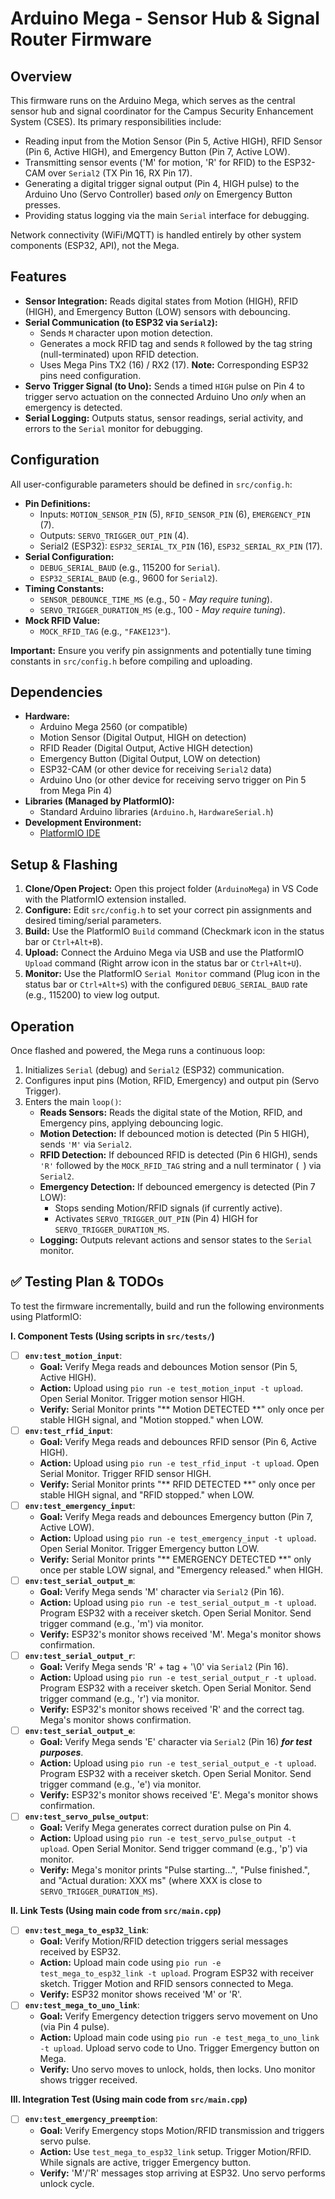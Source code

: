 # Arduino Mega - Sensor Hub & Signal Router Firmware

## Overview

This firmware runs on the Arduino Mega, which serves as the central sensor hub and signal coordinator for the Campus Security Enhancement System (CSES). Its primary responsibilities include:

*   Reading input from the Motion Sensor (Pin 5, Active HIGH), RFID Sensor (Pin 6, Active HIGH), and Emergency Button (Pin 7, Active LOW).
*   Transmitting sensor events ('M' for motion, 'R<tag>' for RFID) to the ESP32-CAM over `Serial2` (TX Pin 16, RX Pin 17).
*   Generating a digital trigger signal output (Pin 4, HIGH pulse) to the Arduino Uno (Servo Controller) based *only* on Emergency Button presses.
*   Providing status logging via the main `Serial` interface for debugging.

Network connectivity (WiFi/MQTT) is handled entirely by other system components (ESP32, API), not the Mega.

## Features

*   **Sensor Integration:** Reads digital states from Motion (HIGH), RFID (HIGH), and Emergency Button (LOW) sensors with debouncing.
*   **Serial Communication (to ESP32 via `Serial2`):**
    *   Sends `M` character upon motion detection.
    *   Generates a mock RFID tag and sends `R` followed by the tag string (null-terminated) upon RFID detection.
    *   Uses Mega Pins TX2 (16) / RX2 (17). **Note:** Corresponding ESP32 pins need configuration.
*   **Servo Trigger Signal (to Uno):** Sends a timed `HIGH` pulse on Pin 4 to trigger servo actuation on the connected Arduino Uno *only* when an emergency is detected.
*   **Serial Logging:** Outputs status, sensor readings, serial activity, and errors to the `Serial` monitor for debugging.

## Configuration

All user-configurable parameters should be defined in `src/config.h`:

*   **Pin Definitions:**
    *   Inputs: `MOTION_SENSOR_PIN` (5), `RFID_SENSOR_PIN` (6), `EMERGENCY_PIN` (7).
    *   Outputs: `SERVO_TRIGGER_OUT_PIN` (4).
    *   Serial2 (ESP32): `ESP32_SERIAL_TX_PIN` (16), `ESP32_SERIAL_RX_PIN` (17).
*   **Serial Configuration:**
    *   `DEBUG_SERIAL_BAUD` (e.g., 115200 for `Serial`).
    *   `ESP32_SERIAL_BAUD` (e.g., 9600 for `Serial2`).
*   **Timing Constants:**
    *   `SENSOR_DEBOUNCE_TIME_MS` (e.g., 50 - *May require tuning*).
    *   `SERVO_TRIGGER_DURATION_MS` (e.g., 100 - *May require tuning*).
*   **Mock RFID Value:**
    *   `MOCK_RFID_TAG` (e.g., `"FAKE123"`).

**Important:** Ensure you verify pin assignments and potentially tune timing constants in `src/config.h` before compiling and uploading.

## Dependencies

*   **Hardware:**
    *   Arduino Mega 2560 (or compatible)
    *   Motion Sensor (Digital Output, HIGH on detection)
    *   RFID Reader (Digital Output, Active HIGH detection)
    *   Emergency Button (Digital Output, LOW on detection)
    *   ESP32-CAM (or other device for receiving `Serial2` data)
    *   Arduino Uno (or other device for receiving servo trigger on Pin 5 from Mega Pin 4)
*   **Libraries (Managed by PlatformIO):**
    *   Standard Arduino libraries (`Arduino.h`, `HardwareSerial.h`)
*   **Development Environment:**
    *   [PlatformIO IDE](https://platformio.org/)

## Setup & Flashing

1.  **Clone/Open Project:** Open this project folder (`ArduinoMega`) in VS Code with the PlatformIO extension installed.
2.  **Configure:** Edit `src/config.h` to set your correct pin assignments and desired timing/serial parameters.
3.  **Build:** Use the PlatformIO `Build` command (Checkmark icon in the status bar or `Ctrl+Alt+B`).
4.  **Upload:** Connect the Arduino Mega via USB and use the PlatformIO `Upload` command (Right arrow icon in the status bar or `Ctrl+Alt+U`).
5.  **Monitor:** Use the PlatformIO `Serial Monitor` command (Plug icon in the status bar or `Ctrl+Alt+S`) with the configured `DEBUG_SERIAL_BAUD` rate (e.g., 115200) to view log output.

## Operation

Once flashed and powered, the Mega runs a continuous loop:

1.  Initializes `Serial` (debug) and `Serial2` (ESP32) communication.
2.  Configures input pins (Motion, RFID, Emergency) and output pin (Servo Trigger).
3.  Enters the main `loop()`:
    *   **Reads Sensors:** Reads the digital state of the Motion, RFID, and Emergency pins, applying debouncing logic.
    *   **Motion Detection:** If debounced motion is detected (Pin 5 HIGH), sends `'M'` via `Serial2`.
    *   **RFID Detection:** If debounced RFID is detected (Pin 6 HIGH), sends `'R'` followed by the `MOCK_RFID_TAG` string and a null terminator (` `) via `Serial2`.
    *   **Emergency Detection:** If debounced emergency is detected (Pin 7 LOW):
        *   Stops sending Motion/RFID signals (if currently active).
        *   Activates `SERVO_TRIGGER_OUT_PIN` (Pin 4) HIGH for `SERVO_TRIGGER_DURATION_MS`.
    *   **Logging:** Outputs relevant actions and sensor states to the `Serial` monitor.

## ✅ Testing Plan & TODOs

To test the firmware incrementally, build and run the following environments using PlatformIO:

**I. Component Tests (Using scripts in `src/tests/`)**

-   [ ] **`env:test_motion_input`**:
    -   **Goal:** Verify Mega reads and debounces Motion sensor (Pin 5, Active HIGH).
    -   **Action:** Upload using `pio run -e test_motion_input -t upload`. Open Serial Monitor. Trigger motion sensor HIGH.
    -   **Verify:** Serial Monitor prints "** Motion DETECTED **" only once per stable HIGH signal, and "Motion stopped." when LOW.
-   [ ] **`env:test_rfid_input`**:
    -   **Goal:** Verify Mega reads and debounces RFID sensor (Pin 6, Active HIGH).
    -   **Action:** Upload using `pio run -e test_rfid_input -t upload`. Open Serial Monitor. Trigger RFID sensor HIGH.
    -   **Verify:** Serial Monitor prints "** RFID DETECTED **" only once per stable HIGH signal, and "RFID stopped." when LOW.
-   [ ] **`env:test_emergency_input`**:
    -   **Goal:** Verify Mega reads and debounces Emergency button (Pin 7, Active LOW).
    -   **Action:** Upload using `pio run -e test_emergency_input -t upload`. Open Serial Monitor. Trigger Emergency button LOW.
    -   **Verify:** Serial Monitor prints "** EMERGENCY DETECTED **" only once per stable LOW signal, and "Emergency released." when HIGH.
-   [ ] **`env:test_serial_output_m`**:
    -   **Goal:** Verify Mega sends 'M' character via `Serial2` (Pin 16).
    -   **Action:** Upload using `pio run -e test_serial_output_m -t upload`. Program ESP32 with a receiver sketch. Open Serial Monitor. Send trigger command (e.g., 'm') via monitor.
    -   **Verify:** ESP32's monitor shows received 'M'. Mega's monitor shows confirmation.
-   [ ] **`env:test_serial_output_r`**:
    -   **Goal:** Verify Mega sends 'R' + tag + '\0' via `Serial2` (Pin 16).
    *   **Action:** Upload using `pio run -e test_serial_output_r -t upload`. Program ESP32 with a receiver sketch. Open Serial Monitor. Send trigger command (e.g., 'r') via monitor.
    *   **Verify:** ESP32's monitor shows received 'R' and the correct tag. Mega's monitor shows confirmation.
-   [ ] **`env:test_serial_output_e`**:
    -   **Goal:** Verify Mega sends 'E' character via `Serial2` (Pin 16) ***for test purposes***.
    -   **Action:** Upload using `pio run -e test_serial_output_e -t upload`. Program ESP32 with a receiver sketch. Open Serial Monitor. Send trigger command (e.g., 'e') via monitor.
    -   **Verify:** ESP32's monitor shows received 'E'. Mega's monitor shows confirmation.
-   [ ] **`env:test_servo_pulse_output`**:
    -   **Goal:** Verify Mega generates correct duration pulse on Pin 4.
    -   **Action:** Upload using `pio run -e test_servo_pulse_output -t upload`. Open Serial Monitor. Send trigger command (e.g., 'p') via monitor.
    -   **Verify:** Mega's monitor prints "Pulse starting...", "Pulse finished.", and "Actual duration: XXX ms" (where XXX is close to `SERVO_TRIGGER_DURATION_MS`).

**II. Link Tests (Using main code from `src/main.cpp`)**

-   [ ] **`env:test_mega_to_esp32_link`**:
    -   **Goal:** Verify Motion/RFID detection triggers serial messages received by ESP32.
    -   **Action:** Upload main code using `pio run -e test_mega_to_esp32_link -t upload`. Program ESP32 with receiver sketch. Trigger Motion and RFID sensors connected to Mega.
    -   **Verify:** ESP32 monitor shows received 'M' or 'R<tag>'.
-   [ ] **`env:test_mega_to_uno_link`**:
    -   **Goal:** Verify Emergency detection triggers servo movement on Uno (via Pin 4 pulse).
    -   **Action:** Upload main code using `pio run -e test_mega_to_uno_link -t upload`. Upload servo code to Uno. Trigger Emergency button on Mega.
    -   **Verify:** Uno servo moves to unlock, holds, then locks. Uno monitor shows trigger received.

**III. Integration Test (Using main code from `src/main.cpp`)**

-   [ ] **`env:test_emergency_preemption`**:
    -   **Goal:** Verify Emergency stops Motion/RFID transmission and triggers servo pulse.
    -   **Action:** Use `test_mega_to_esp32_link` setup. Trigger Motion/RFID. While signals are active, trigger Emergency button.
    -   **Verify:** 'M'/'R' messages stop arriving at ESP32. Uno servo performs unlock cycle.

